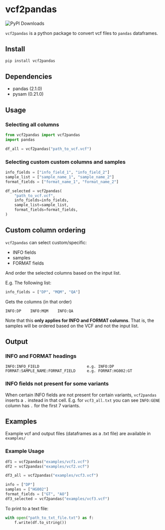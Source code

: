 # vcf2pandas
![PyPI Downloads](https://static.pepy.tech/badge/vcf2pandas)

`vcf2pandas` is a python package to convert vcf files to `pandas` dataframes. 

## Install

```bash
pip install vcf2pandas
```

## Dependencies

- pandas (2.1.0)
- pysam (0.21.0)

## Usage

### Selecting all columns

```python
from vcf2pandas import vcf2pandas
import pandas

df_all = vcf2pandas("path_to_vcf.vcf")
```

### Selecting custom custom columns and samples

```python
info_fields = ["info_field_1", "info_field_2"]
sample_list = ["sample_name_1", "sample_name_2"]
format_fields = ["format_name_1", "format_name_2"]

df_selected = vcf2pandas(
    "path_to_vcf.vcf",
    info_fields=info_fields,
    sample_list=sample_list,
    format_fields=format_fields,
)
```
## Custom column ordering

`vcf2pandas` can select custom/specific:
- INFO fields
- samples
- FORMAT fields

And order the selected columns based on the input list. 

E.g. The following list:
```python
info_fields = ["DP", "MQM", "QA"]
```
Gets the columns (in that order)
```
INFO:DP    INFO:MQM    INFO:QA
```

Note that this **only applies for INFO and FORMAT columns**. That is, the samples will be ordered based on the VCF and not the input list.


## Output

### INFO and FORMAT headings
```
INFO:INFO_FIELD                     e.g. INFO:DP
FORMAT:SAMPLE_NAME:FORMAT_FIELD     e.g. FORMAT:HG002:GT
```

### INFO fields not present for some variants

When certain INFO fields are not present for certain variants, `vcf2pandas` inserts a `.` instead in that cell. E.g. for `vcf3_all.txt` you can see `INFO:GENE` column has `.` for the first 7 variants.


## Examples

Example vcf and output files (dataframes as a .txt file) are available in `examples/`

### Example Usage
```python
df1 = vcf2pandas("examples/vcf1.vcf")
df2 = vcf2pandas("examples/vcf2.vcf")

df3_all = vcf2pandas("examples/vcf3.vcf")

info = ["DP"]
samples = ["HG002"]
format_fields = ["GT", "AO"]
df3_selected = vcf2pandas("examples/vcf3.vcf")
```

To print to a text file:
```python
with open("path_to_txt_file.txt") as f:
    f.write(df.to_string())
```
